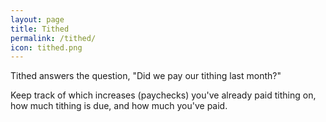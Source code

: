 ```yaml
---
layout: page
title: Tithed
permalink: /tithed/
icon: tithed.png
---
```

Tithed answers the question, "Did we pay our tithing last month?"

Keep track of which increases (paychecks) you've already paid tithing on, how much tithing is due, and how much you've paid.


